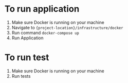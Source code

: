 # To run application
1. Make sure Docker is running on your machine
2. Navigate to `{project-location}/infrastructure/docker`
3. Run command `docker-compose up`
4. Run Application

# To run test
1. Make sure Docker is running on your machine
2. Run tests